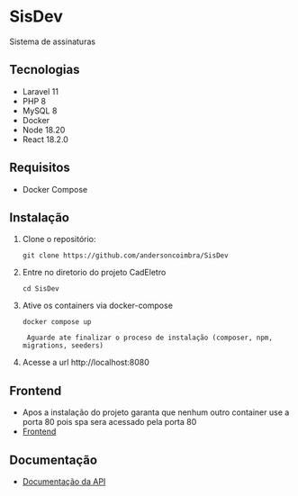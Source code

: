 # SisDev
Sistema de assinaturas

## Tecnologias
- Laravel 11
- PHP 8
- MySQL 8
- Docker
- Node 18.20
- React 18.2.0

## Requisitos

- Docker Compose

## Instalação

1. Clone o repositório:

   ```shell
   git clone https://github.com/andersoncoimbra/SisDev
2. Entre no diretorio do projeto CadEletro
   ```shell
   cd SisDev
3. Ative os containers via docker-compose
   ```shell
   docker compose up

    Aguarde ate finalizar o proceso de instalação (composer, npm, migrations, seeders)
4. Acesse a url http://localhost:8080

## Frontend
- Apos a instalação do projeto garanta que nenhum outro container use a porta 80 pois spa  sera acessado pela porta 80
- [Frontend](http://localhost)

## Documentação

- [Documentação da API](https://documenter.getpostman.com/view/2103973/2sA3Qy4oZc)